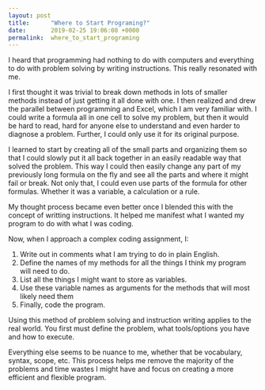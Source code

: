 ```yaml
---
layout: post
title:      "Where to Start Programing?"
date:       2019-02-25 19:06:08 +0000
permalink:  where_to_start_programing
---
```



I heard that programming had nothing to do with computers and everything to do with problem solving by writing instructions. This really resonated with me.

I first thought it was trivial to break down methods in lots of smaller methods instead of just getting it all done with one. I then realized and drew the parallel between programming and Excel, which I am very familiar with. I could write a formula all in one cell to solve my problem, but then it would be hard to read, hard for anyone else to understand and even harder to diagnose a problem. Further, I could only use it for its original purpose. 

I learned to start by creating all of the small parts and organizing them so that I could slowly put it all back together in an easily readable way that solved the problem. This way I could then easily change any part of my previously long formula on the fly and see all the parts and where it might fail or break.  Not only that, I could even use parts of the formula for other formulas. Whether it was a variable, a calculation or a rule.

My thought process became even better once I blended this with the concept of writting instructions. It helped me manifest what I wanted my program to do with what I was coding.

Now, when I approach a complex coding assignment, I:

1. Write out in comments what I am trying to do in plain English. 
2. Define the names of my methods for all the things I think my program will need to do.
3. List all the things I might want to store as variables.
4. Use these variable names as arguments for the methods that will most likely need them
5. Finally, code the program.

Using this method of problem solving and instruction writing applies to the real world. You first must define the problem, what tools/options you have and how to execute.

Everything else seems to be nuance to me, whether that be vocabulary, syntax, scope, etc. This process helps me remove the majority of the problems and time wastes I might have and focus on creating a more efficient and flexible program.

